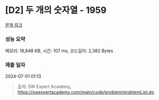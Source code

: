 # [D2] 두 개의 숫자열 - 1959 

[문제 링크](https://swexpertacademy.com/main/code/problem/problemDetail.do?contestProbId=AV5PpoFaAS4DFAUq) 

### 성능 요약

메모리: 18,848 KB, 시간: 107 ms, 코드길이: 2,382 Bytes

### 제출 일자

2024-07-01 01:13



> 출처: SW Expert Academy, https://swexpertacademy.com/main/code/problem/problemList.do